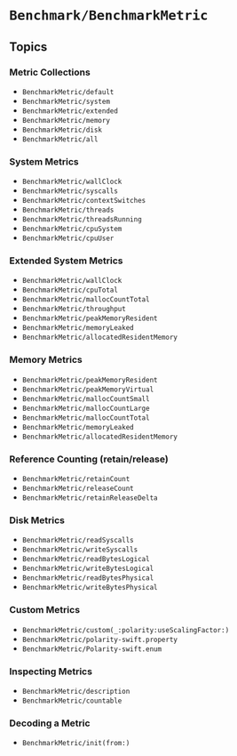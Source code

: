 # ``Benchmark/BenchmarkMetric``

## Topics

### Metric Collections

- ``BenchmarkMetric/default``
- ``BenchmarkMetric/system``
- ``BenchmarkMetric/extended``
- ``BenchmarkMetric/memory``
- ``BenchmarkMetric/disk``
- ``BenchmarkMetric/all``

### System Metrics

- ``BenchmarkMetric/wallClock``
- ``BenchmarkMetric/syscalls``
- ``BenchmarkMetric/contextSwitches``
- ``BenchmarkMetric/threads``
- ``BenchmarkMetric/threadsRunning``
- ``BenchmarkMetric/cpuSystem``
- ``BenchmarkMetric/cpuUser``

### Extended System Metrics

- ``BenchmarkMetric/wallClock``
- ``BenchmarkMetric/cpuTotal``
- ``BenchmarkMetric/mallocCountTotal``
- ``BenchmarkMetric/throughput``
- ``BenchmarkMetric/peakMemoryResident``
- ``BenchmarkMetric/memoryLeaked``
- ``BenchmarkMetric/allocatedResidentMemory``

### Memory Metrics

- ``BenchmarkMetric/peakMemoryResident``
- ``BenchmarkMetric/peakMemoryVirtual``
- ``BenchmarkMetric/mallocCountSmall``
- ``BenchmarkMetric/mallocCountLarge``
- ``BenchmarkMetric/mallocCountTotal``
- ``BenchmarkMetric/memoryLeaked``
- ``BenchmarkMetric/allocatedResidentMemory``

### Reference Counting (retain/release)

- ``BenchmarkMetric/retainCount``
- ``BenchmarkMetric/releaseCount``
- ``BenchmarkMetric/retainReleaseDelta``

### Disk Metrics

- ``BenchmarkMetric/readSyscalls``
- ``BenchmarkMetric/writeSyscalls``
- ``BenchmarkMetric/readBytesLogical``
- ``BenchmarkMetric/writeBytesLogical``
- ``BenchmarkMetric/readBytesPhysical``
- ``BenchmarkMetric/writeBytesPhysical``

### Custom Metrics

- ``BenchmarkMetric/custom(_:polarity:useScalingFactor:)``
- ``BenchmarkMetric/polarity-swift.property``
- ``BenchmarkMetric/Polarity-swift.enum``

### Inspecting Metrics

- ``BenchmarkMetric/description``
- ``BenchmarkMetric/countable``

### Decoding a Metric

- ``BenchmarkMetric/init(from:)``
